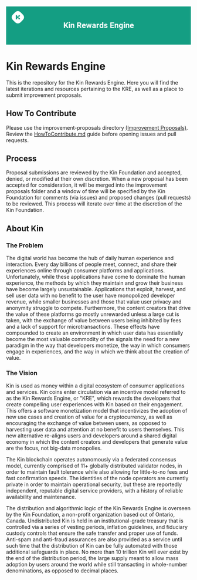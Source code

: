 ![KRE](kinrewardsengine.png)
# Kin Rewards Engine
This is the repository for the Kin Rewards Engine. Here you will find the latest iterations and resources pertaining to the KRE, as well as a place to submit improvement proposals.
## How To Contribute

Please use the improvement-proposals directory [(Improvement Proposals)](rewards-engine/improvement-proposals). Review the [HowToContribute.md](HowToContribute.md) guide before opening issues and pull requests.

## Process
Proposal submissions are reviewed by the Kin Foundation and accepted, denied, or modified at their own discretion. When a new proposal has been accepted for consideration, it will be merged into the improvement proposals folder and a window of time will be specified by the Kin Foundation for comments (via issues) and proposed changes (pull requests) to be reviewed. This process will iterate over time at the discretion of the Kin Foundation.

## About Kin 
### The Problem
The digital world has become the hub of daily human experience and interaction. Every day billions of people meet, connect, and share their experiences online through consumer platforms and applications. Unfortunately, while these applications have come to dominate the human experience, the methods by which they maintain and grow their business have become largely unsustainable. Applications that exploit, harvest, and sell user data with no benefit to the user have monopolized developer revenue, while smaller businesses and those that value user privacy and anonymity struggle to compete. Furthermore, the content creators that drive the value of these platforms go mostly unrewarded unless a large cut is taken, with the exchange of value between users being inhibited by fees and a lack of support for microtransactions. These effects have compounded to create an environment in which user data has essentially become the most valuable commodity of the signals the need for a new paradigm in the way that developers monetize, the way in which consumers engage in experiences, and the way in which we think about the creation of value.
### The Vision
Kin is used as money within a digital ecosystem of consumer applications and services. Kin coins enter circulation via an incentive model referred to as the Kin Rewards Engine, or "KRE", which rewards the developers that create compelling user experiences with Kin based on their engagement. This offers a software monetization model that incentivizes the adoption of new use cases and creation of value for a cryptocurrency, as well as encouraging the exchange of value between users, as opposed to harvesting user data and attention at no benefit to users themselves. This new alternative re-aligns users and developers around a shared digital economy in which the content creators and developers that generate value are the focus, not big-data monopolies.

The Kin blockchain operates autonomously via a federated consensus model, currently comprised of 11+ globally distributed validator nodes, in order to maintain fault tolerance while also allowing for little-to-no fees and fast confirmation speeds. The identities of the node operators are currently private in order to maintain operational security, but these are reportedly independent, reputable digital service providers, with a history of reliable availability and maintenance.

The distribution and algorithmic logic of the Kin Rewards Engine is overseen by the Kin Foundation, a non-profit organization based out of Ontario, Canada. Undistributed Kin is held in an institutional-grade treasury that is controlled via a series of vesting periods, inflation guidelines, and fiduciary custody controls that ensure the safe transfer and proper use of funds. Anti-spam and anti-fraud assurances are also provided as a service until such time that the distribution of Kin can be fully automated with those additional safeguards in place. No more than 10 trillion Kin will ever exist by the end of the distribution period, the large supply meant to allow mass adoption by users around the world while still transacting in whole-number denominations, as opposed to decimal places.

